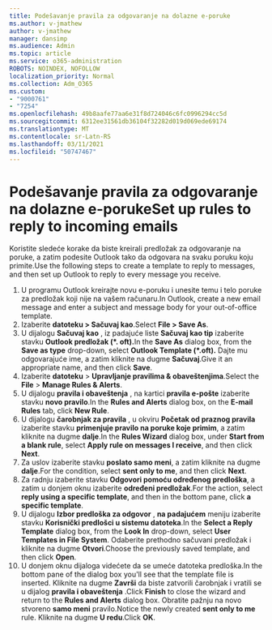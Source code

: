 ```yaml
---
title: Podešavanje pravila za odgovaranje na dolazne e-poruke
ms.author: v-jmathew
author: v-jmathew
manager: dansimp
ms.audience: Admin
ms.topic: article
ms.service: o365-administration
ROBOTS: NOINDEX, NOFOLLOW
localization_priority: Normal
ms.collection: Adm_O365
ms.custom:
- "9000761"
- "7254"
ms.openlocfilehash: 49b8aafe77aa6e31f8d724046c6fc0996294cc5d
ms.sourcegitcommit: 6312ee31561db36104f32282d019d069ede69174
ms.translationtype: MT
ms.contentlocale: sr-Latn-RS
ms.lasthandoff: 03/11/2021
ms.locfileid: "50747467"
---
```

# <a name="set-up-rules-to-reply-to-incoming-emails"></a><span data-ttu-id="27ce0-102">Podešavanje pravila za odgovaranje na dolazne e-poruke</span><span class="sxs-lookup"><span data-stu-id="27ce0-102">Set up rules to reply to incoming emails</span></span>

<span data-ttu-id="27ce0-103">Koristite sledeće korake da biste kreirali predložak za odgovaranje na poruke, a zatim podesite Outlook tako da odgovara na svaku poruku koju primite.</span><span class="sxs-lookup"><span data-stu-id="27ce0-103">Use the following steps to create a template to reply to messages, and then set up Outlook to reply to every message you receive.</span></span>

1. <span data-ttu-id="27ce0-104">U programu Outlook kreirajte novu e-poruku i unesite temu i telo poruke za predložak koji nije na vašem računaru.</span><span class="sxs-lookup"><span data-stu-id="27ce0-104">In Outlook, create a new email message and enter a subject and message body for your out-of-office template.</span></span>
2. <span data-ttu-id="27ce0-105">Izaberite **datoteku > Sačuvaj kao**.</span><span class="sxs-lookup"><span data-stu-id="27ce0-105">Select **File > Save As**.</span></span>
3. <span data-ttu-id="27ce0-106">U dijalogu **Sačuvaj kao** , iz padajuće liste **Sačuvaj kao tip** izaberite stavku **Outlook predložak (\*. oft).**</span><span class="sxs-lookup"><span data-stu-id="27ce0-106">In the **Save As** dialog box, from the **Save as type** drop-down, select **Outlook Template (\*.oft).**</span></span> <span data-ttu-id="27ce0-107">Dajte mu odgovarajuće ime, a zatim kliknite na dugme **Sačuvaj**.</span><span class="sxs-lookup"><span data-stu-id="27ce0-107">Give it an appropriate name, and then click **Save**.</span></span>
4. <span data-ttu-id="27ce0-108">Izaberite **datoteku**  >  **Upravljanje pravilima & obaveštenjima**.</span><span class="sxs-lookup"><span data-stu-id="27ce0-108">Select the **File** > **Manage Rules & Alerts**.</span></span>
5. <span data-ttu-id="27ce0-109">U dijalogu **pravila i obaveštenja** , na kartici **pravila e-pošte** izaberite stavku **novo pravilo**.</span><span class="sxs-lookup"><span data-stu-id="27ce0-109">In the **Rules and Alerts** dialog box, on the **E-mail Rules** tab, click **New Rule**.</span></span>
6. <span data-ttu-id="27ce0-110">U dijalogu **čarobnjak za pravila** , u okviru **Početak od praznog pravila** izaberite stavku **primenjuje pravilo na poruke koje primim**, a zatim kliknite na dugme **dalje**.</span><span class="sxs-lookup"><span data-stu-id="27ce0-110">In the **Rules Wizard** dialog box, under **Start from a blank rule**, select **Apply rule on messages I receive**, and then click **Next**.</span></span>
7. <span data-ttu-id="27ce0-111">Za uslov izaberite stavku **poslato samo meni**, a zatim kliknite na dugme **dalje**.</span><span class="sxs-lookup"><span data-stu-id="27ce0-111">For the condition, select **sent only to me**, and then click **Next**.</span></span>
8. <span data-ttu-id="27ce0-112">Za radnju izaberite stavku **Odgovori pomoću određenog predloška**, a zatim u donjem oknu izaberite **određeni predložak**.</span><span class="sxs-lookup"><span data-stu-id="27ce0-112">For the action, select **reply using a specific template**, and then in the bottom pane, click **a specific template**.</span></span>
9. <span data-ttu-id="27ce0-113">U dijalogu **Izbor predloška za odgovor** , **na padajućem** meniju izaberite stavku **Korisnički predlošci u sistemu datoteka**.</span><span class="sxs-lookup"><span data-stu-id="27ce0-113">In the **Select a Reply Template** dialog box, from the **Look In** drop-down, select **User Templates in File System**.</span></span> <span data-ttu-id="27ce0-114">Odaberite prethodno sačuvani predložak i kliknite na dugme **Otvori**.</span><span class="sxs-lookup"><span data-stu-id="27ce0-114">Choose the previously saved template, and then click **Open**.</span></span>
10. <span data-ttu-id="27ce0-115">U donjem oknu dijaloga videćete da se umeće datoteka predloška.</span><span class="sxs-lookup"><span data-stu-id="27ce0-115">In the bottom pane of the dialog box you'll see that the template file is inserted.</span></span> <span data-ttu-id="27ce0-116">Kliknite na dugme **Završi** da biste zatvorili čarobnjak i vratili se u dijalog **pravila i obaveštenja** .</span><span class="sxs-lookup"><span data-stu-id="27ce0-116">Click **Finish** to close the wizard and return to the **Rules and Alerts** dialog box.</span></span> <span data-ttu-id="27ce0-117">Obratite pažnju na novo stvoreno **samo meni** pravilo.</span><span class="sxs-lookup"><span data-stu-id="27ce0-117">Notice the newly created **sent only to me** rule.</span></span> <span data-ttu-id="27ce0-118">Kliknite na dugme **U redu**.</span><span class="sxs-lookup"><span data-stu-id="27ce0-118">Click **OK**.</span></span>
